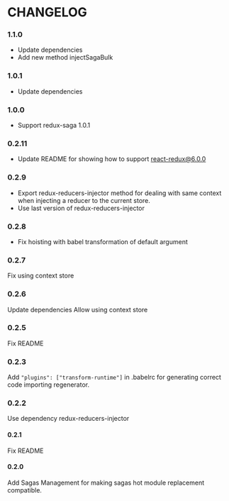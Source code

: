 # CHANGELOG

### 1.1.0
- Update dependencies
- Add new method injectSagaBulk

### 1.0.1
- Update dependencies

### 1.0.0
- Support redux-saga 1.0.1

### 0.2.11
- Update README for showing how to support react-redux@6.0.0

### 0.2.9
- Export redux-reducers-injector method for dealing with same context when injecting a reducer to the current store.
- Use last version of redux-reducers-injector

### 0.2.8
- Fix hoisting with babel transformation of default argument

### 0.2.7

Fix using context store

### 0.2.6

Update dependencies
Allow using context store

### 0.2.5

Fix README

### 0.2.3

Add `"plugins": ["transform-runtime"]` in .babelrc for generating correct code importing regenerator.

### 0.2.2

Use dependency redux-reducers-injector

#### 0.2.1

Fix README

#### 0.2.0

Add Sagas Management for making sagas hot module replacement compatible.
